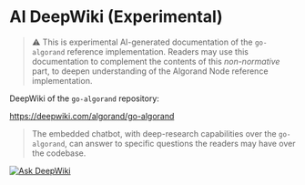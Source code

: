 # AI DeepWiki (Experimental)

> ⚠️ This is experimental AI-generated documentation of the `go-algorand` reference
> implementation. Readers may use this documentation to complement the contents of
> this _non-normative_ part, to deepen understanding of the Algorand Node reference
> implementation.

DeepWiki of the `go-algorand` repository:

<https://deepwiki.com/algorand/go-algorand>

> The embedded chatbot, with deep-research capabilities over the `go-algorand`,
> can answer to specific questions the readers may have over the codebase.

<a href="https://deepwiki.com/algorand/go-algorand">
  <img src="https://deepwiki.com/badge.svg" alt="Ask DeepWiki" style="display: block; margin: 0 auto;">
</a>